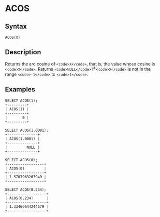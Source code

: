 
# ACOS

## Syntax


```
ACOS(X)
```


## Description


Returns the arc cosine of `<code>X</code>`, that is, the value whose cosine is `<code>X</code>`.
Returns `<code>NULL</code>` if `<code>X</code>` is not in the range `<code>-1</code>` to `<code>1</code>`.


## Examples


```
SELECT ACOS(1);
+---------+
| ACOS(1) |
+---------+
|       0 |
+---------+

SELECT ACOS(1.0001);
+--------------+
| ACOS(1.0001) |
+--------------+
|         NULL |
+--------------+

SELECT ACOS(0);
+-----------------+
| ACOS(0)         |
+-----------------+
| 1.5707963267949 |
+-----------------+

SELECT ACOS(0.234);
+------------------+
| ACOS(0.234)      |
+------------------+
| 1.33460644244679 |
+------------------+
```
